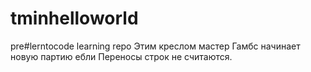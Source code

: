 # tminhelloworld
pre#lerntocode learning repo
Этим креслом мастер Гамбс начинает новую партию ебли 
Переносы строк не считаются.
